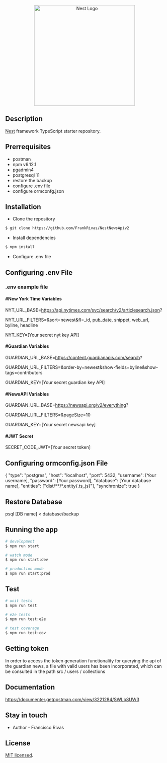 <p align="center">
  <a href="http://nestjs.com/" target="blank"><img src="https://nestjs.com/img/logo_text.svg" width="320" alt="Nest Logo" /></a>
</p>

## Description

[Nest](https://github.com/nestjs/nest) framework TypeScript starter repository.

## Prerrequisites

- postman
- npm v6.12.1
- pgadmin4
- postgresql 11
- restore the backup
- configure .env file
- configure ormconfg.json

## Installation

- Clone the repository

```bash
$ git clone https://github.com/FrankRivas/NestNewsApiv2
```

- Install dependencies

```bash
$ npm install
```

- Configure .env file

## Configuring .env File

### .env example file

#### #New York Time Variables

NYT_URL_BASE=https://api.nytimes.com/svc/search/v2/articlesearch.json?

NYT_URL_FILTERS=&sort=newest&fl=\_id, pub_date, snippet, web_url, byline, headline

NYT_KEY=[Your secret nyt key API]

#### #Guardian Variables

GUARDIAN_URL_BASE=https://content.guardianapis.com/search?

GUARDIAN_URL_FILTERS=&order-by=newest&show-fields=byline&show-tags=contributors

GUARDIAN_KEY=[Your secret guardian key API]

#### #NewsAPI Variables

GUARDIAN_URL_BASE=https://newsapi.org/v2/everything?

GUARDIAN_URL_FILTERS=&pageSize=10

GUARDIAN_KEY=[Your secret newsapi key]

#### #JWT Secret

SECRET_CODE_JWT=[Your secret token]

## Configuring ormconfig.json File

{
"type": "postgres",
"host": "localhost",
"port": 5432,
"username": [Your username],
"password": [Your password],
"database": [Your database name],
"entities": ["dist/**/*.entity{.ts,.js}"],
"synchronize": true
}

## Restore Database

psql [DB name] < database/backup

## Running the app

```bash
# development
$ npm run start

# watch mode
$ npm run start:dev

# production mode
$ npm run start:prod
```

## Test

```bash
# unit tests
$ npm run test

# e2e tests
$ npm run test:e2e

# test coverage
$ npm run test:cov
```

## Getting token

In order to access the token generation functionality for querying the api of the guardian news, a file with valid users has been incorporated, which can be consulted in the path src / users / collections

## Documentation

https://documenter.getpostman.com/view/3221284/SWLb8UW3

## Stay in touch

- Author - Francisco Rivas

## License

[MIT licensed](LICENSE).
